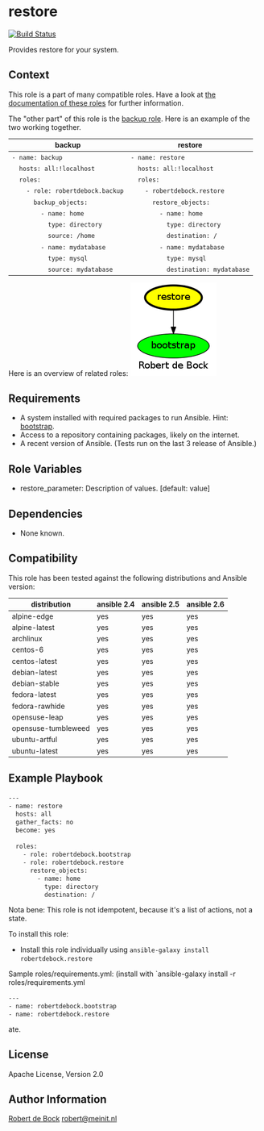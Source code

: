 restore
=========

[![Build Status](https://travis-ci.org/robertdebock/ansible-role-restore.svg?branch=master)](https://travis-ci.org/robertdebock/ansible-role-restore)

Provides restore for your system.

Context
--------
This role is a part of many compatible roles. Have a look at [the documentation of these roles](https://robertdebock.nl/) for further information.

The "other part" of this role is the [backup role](https://galaxy.ansible.com/robertdebock/backup). Here is an example of the two working together.

|backup                             |restore                              |
|-----------------------------------|-------------------------------------|
| `- name: backup`                  | `- name: restore`                   |
| `  hosts: all:!localhost`         | `  hosts: all:!localhost`           |
| `  roles:`                        | `  roles:`                          |
| `    - role: robertdebock.backup` | `    - robertdebock.restore`        |
| `      backup_objects:`           | `      restore_objects:`            |
| `        - name: home`            | `        - name: home`              |
| `          type: directory`       | `          type: directory`         |
| `          source: /home`         | `          destination: /`          |
| `        - name: mydatabase`      | `        - name: mydatabase`        |
| `          type: mysql`           | `          type: mysql`             |
| `          source: mydatabase`    | `          destination: mydatabase` |

Here is an overview of related roles:
![dependencies](https://raw.githubusercontent.com/robertdebock/drawings/artifacts/restore.png "Dependency")

Requirements
------------

- A system installed with required packages to run Ansible. Hint: [bootstrap](https://galaxy.ansible.com/robertdebock/bootstrap).
- Access to a repository containing packages, likely on the internet.
- A recent version of Ansible. (Tests run on the last 3 release of Ansible.)

Role Variables
--------------

- restore_parameter: Description of values. [default: value]

Dependencies
------------

- None known.

Compatibility
-------------

This role has been tested against the following distributions and Ansible version:

|distribution|ansible 2.4|ansible 2.5|ansible 2.6|
|------------|-----------|-----------|-----------|
|alpine-edge|yes|yes|yes|
|alpine-latest|yes|yes|yes|
|archlinux|yes|yes|yes|
|centos-6|yes|yes|yes|
|centos-latest|yes|yes|yes|
|debian-latest|yes|yes|yes|
|debian-stable|yes|yes|yes|
|fedora-latest|yes|yes|yes|
|fedora-rawhide|yes|yes|yes|
|opensuse-leap|yes|yes|yes|
|opensuse-tumbleweed|yes|yes|yes|
|ubuntu-artful|yes|yes|yes|
|ubuntu-latest|yes|yes|yes|

Example Playbook
----------------

```
---
- name: restore
  hosts: all
  gather_facts: no
  become: yes

  roles:
    - role: robertdebock.bootstrap
    - role: robertdebock.restore
      restore_objects:
        - name: home
          type: directory
          destination: /
```

Nota bene: This role is not idempotent, because it's a list of actions, not a state.

To install this role:
- Install this role individually using `ansible-galaxy install robertdebock.restore`

Sample roles/requirements.yml: (install with `ansible-galaxy install -r roles/requirements.yml
```
---
- name: robertdebock.bootstrap
- name: robertdebock.restore
```
ate.

License
-------

Apache License, Version 2.0

Author Information
------------------

[Robert de Bock](https://robertdebock.nl/) <robert@meinit.nl>
